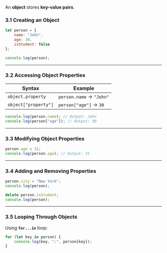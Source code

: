 An **object** stores **key-value pairs**.

### **3.1 Creating an Object**

```js
let person = {
    name: "John",
    age: 30,
    isStudent: false
};

console.log(person);
```

---

### **3.2 Accessing Object Properties**

|Syntax|Example|
|---|---|
|`object.property`|`person.name` → `"John"`|
|`object["property"]`|`person["age"]` → `30`|

```js
console.log(person.name); // Output: John
console.log(person["age"]); // Output: 30
```

---

### **3.3 Modifying Object Properties**

```js
person.age = 31; 
console.log(person.age); // Output: 31
```

---

### **3.4 Adding and Removing Properties**

```js
person.city = "New York";
console.log(person); 

delete person.isStudent;
console.log(person);
```

---

### **3.5 Looping Through Objects**

Using **`for...in`** loop:

```js
for (let key in person) {
    console.log(key, ":", person[key]);
}
```
